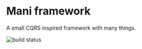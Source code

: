# Mani framework
A small CQRS inspired framework with many things.

![build status](https://github.com/jvalduvieco/mani/actions/workflows/ci.yml/badge.svg)

